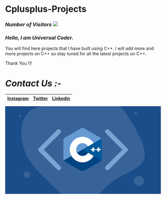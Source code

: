 # Cplusplus-Projects
### *Number of Visitors*  ![](https://visitor-badge.glitch.me/badge?page_id=universal_coder)
### *Hello, I am Universal Coder.*
You will find here projects that I have built using C++. I will add more and more projects on C++ so stay tuned for all the latest projects on C++. 

Thank You !!!

# *Contact Us :-*


|[Instagram](https://instagram.com/universal_coder)|[Twitter](https://twitter.com/LondheAaryan)|[Linkedin](https://www.linkedin.com/in/aaryan-r-londhe-0a1809179/)|
|-|-|-|


![](https://github.com/aaryanrlondhe/aaryanrlondhe/blob/main/6038586442907648.png)
